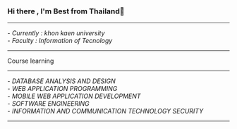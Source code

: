 ### Hi there , I'm Best from Thailand👋
<hr>
- <i>Currently : khon kaen university</i> <br>
- <i>Faculty : Information of Tecnology</i>
<hr>
Course learning <br>
<hr>
- <i>DATABASE ANALYSIS AND DESIGN</i> <br>
- <i>WEB APPLICATION PROGRAMMING</i> <br>
- <i>MOBILE WEB APPLICATION DEVELOPMENT</i> <br>
- <i>SOFTWARE ENGINEERING</i> <br>
- <i>INFORMATION AND COMMUNICATION TECHNOLOGY SECURITY</i> <br>
<hr>
